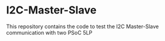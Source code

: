 # I2C-Master-Slave

This repository contains the code to test the I2C Master-Slave communication with two PSoC 5LP
